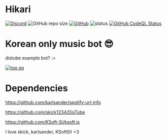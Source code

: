 # Hikari
[![Discord](https://img.shields.io/discord/719467676816113695?style=for-the-badge)](https://discord.link/hikari)
![GitHub repo size](https://img.shields.io/github/repo-size/KeepSOBP/Hikari?style=for-the-badge)
[![GitHub](https://img.shields.io/github/license/keepsobp/hikari?style=for-the-badge)](https://github.com/KeepSOBP/Hikari/blob/master/LICENSE)
![status](https://img.shields.io/badge/Status-Beta-yellowgreen?style=for-the-badge)
[![GitHub CodeQL Status](https://img.shields.io/github/workflow/status/keepsobp/hikari/CodeQL?logo=github&style=for-the-badge)](https://github.com/KeepSOBP/Hikari/security/code-scanning)

# Korean only music bot 😎

distube example bot? :>

[![top.gg](https://top.gg/api/widget/719163943330906143.svg)](https://top.gg/bot/719163943330906143)


# Dependencies
https://github.com/karlsander/spotify-url-info

https://github.com/skick1234/DisTube

https://github.com/KSoft-Si/ksoft.js

I love skick, karlsander, KSoftSi! <3

